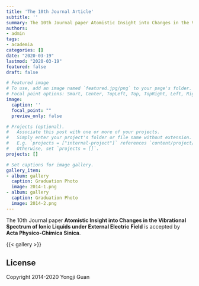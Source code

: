 ```yaml
---
title: 'The 10th Journal Article'
subtitle: ''
summary: The 10th Journal paper Atomistic Insight into Changes in the Vibrational Spectrum of Ionic Liquids under External Electric Field is accepted by Acta Physico-Chimica Sinica.
authors:
- admin
tags:
- academia
categories: []
date: "2020-03-19"
lastmod: "2020-03-19"
featured: false
draft: false

# Featured image
# To use, add an image named `featured.jpg/png` to your page's folder.
# Focal point options: Smart, Center, TopLeft, Top, TopRight, Left, Right, BottomLeft, Bottom, BottomRight
image:
  caption: ''
  focal_point: ""
  preview_only: false

# Projects (optional).
#   Associate this post with one or more of your projects.
#   Simply enter your project's folder or file name without extension.
#   E.g. `projects = ["internal-project"]` references `content/project/deep-learning/index.md`.
#   Otherwise, set `projects = []`.
projects: []

# Set captions for image gallery.
gallery_item:
- album: gallery
  caption: Graduation Photo
  image: 2014-1.png
- album: gallery
  caption: Graduation Photo
  image: 2014-2.png
---
```


The 10th Journal paper **Atomistic Insight into Changes in the Vibrational Spectrum of Ionic Liquids under External Electric Field** is accepted by **Acta Physico-Chimica Sinica**.

{{< gallery >}}

## License

Copyright 2014-2020 Yongji Guan

